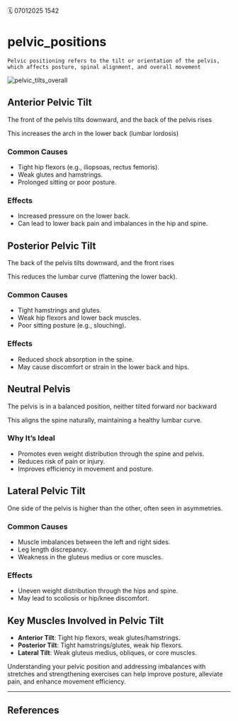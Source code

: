 🗓️ 07012025 1542

# pelvic_positions

```ad-abstract
Pelvic positioning refers to the tilt or orientation of the pelvis, which affects posture, spinal alignment, and overall movement
```

![pelvic_tilts_overall](https://www.baptisthealth.com/-/media/images/blog/infographics/anterior-pelvic-tilt-graphic.png?rev=9abb0992b27740d3b0950b5f7b30751e)
## Anterior Pelvic Tilt

The front of the pelvis tilts downward, and the back of the pelvis rises

This increases the arch in the lower back (lumbar lordosis)
### Common Causes
- Tight hip flexors (e.g., iliopsoas, rectus femoris).
- Weak glutes and hamstrings.
- Prolonged sitting or poor posture.
### Effects
- Increased pressure on the lower back.
- Can lead to lower back pain and imbalances in the hip and spine.

## Posterior Pelvic Tilt

The back of the pelvis tilts downward, and the front rises

This reduces the lumbar curve (flattening the lower back).

### Common Causes
- Tight hamstrings and glutes.
- Weak hip flexors and lower back muscles.
- Poor sitting posture (e.g., slouching).
### Effects
- Reduced shock absorption in the spine.
- May cause discomfort or strain in the lower back and hips.

## Neutral Pelvis

The pelvis is in a balanced position, neither tilted forward nor backward

This aligns the spine naturally, maintaining a healthy lumbar curve.

### Why It’s Ideal
- Promotes even weight distribution through the spine and pelvis.
- Reduces risk of pain or injury.
- Improves efficiency in movement and posture.

## Lateral Pelvic Tilt

One side of the pelvis is higher than the other, often seen in asymmetries.
### Common Causes
- Muscle imbalances between the left and right sides.
- Leg length discrepancy.
- Weakness in the gluteus medius or core muscles.
### Effects
- Uneven weight distribution through the hips and spine.
- May lead to scoliosis or hip/knee discomfort.

## **Key Muscles Involved in Pelvic Tilt**
- **Anterior Tilt**: Tight hip flexors, weak glutes/hamstrings.
- **Posterior Tilt**: Tight hamstrings/glutes, weak hip flexors.
- **Lateral Tilt**: Weak gluteus medius, obliques, or core muscles.

Understanding your pelvic position and addressing imbalances with stretches and strengthening exercises can help improve posture, alleviate pain, and enhance movement efficiency.

---

## References
